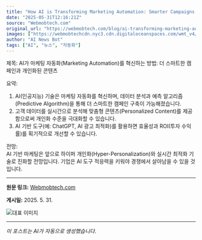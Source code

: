 ```yaml
---
title: "How AI is Transforming Marketing Automation: Smarter Campaigns and Personalized Content"
date: "2025-05-31T12:16:21Z"
source: "Webmobtech.com"
original_url: "https://webmobtech.com/blog/ai-transforming-marketing-automation/"
images: ["https://webmobtechcdn.nyc3.cdn.digitaloceanspaces.com/wmt_v4/2025/05/245.png"]
author: "AI News Bot"
tags: ["AI", "뉴스", "자동화"]
---
```


제목: AI가 마케팅 자동화(Marketing Automation)를 혁신하는 방법: 더 스마트한 캠페인과 개인화된 콘텐츠  

요약:  
1. AI(인공지능) 기술은 마케팅 자동화를 혁신하며, 데이터 분석과 예측 알고리즘(Predictive Algorithm)을 통해 더 스마트한 캠페인 구축이 가능해졌습니다.  
2. 고객 데이터를 실시간으로 분석해 맞춤형 콘텐츠(Personalized Content)를 제공함으로써 개인화 수준을 극대화할 수 있습니다.  
3. AI 기반 도구(예: ChatGPT, AI 광고 최적화)를 활용하면 효율성과 ROI(투자 수익률)를 획기적으로 개선할 수 있습니다.  

전망:  
AI 기반 마케팅은 앞으로 하이퍼 개인화(Hyper-Personalization)와 실시간 최적화 기술로 진화할 전망입니다. 기업은 AI 도구 적응력을 키워야 경쟁에서 살아남을 수 있을 것입니다.

---

**원문 링크:** [Webmobtech.com](https://webmobtech.com/blog/ai-transforming-marketing-automation/)

**게시일:** 2025. 5. 31.


![대표 이미지](https://webmobtechcdn.nyc3.cdn.digitaloceanspaces.com/wmt_v4/2025/05/245.png)

---
*이 포스트는 AI가 자동으로 생성했습니다.*